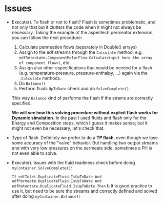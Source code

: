 # Issues

* Execute(). To flash or not to flash? Flash is sometimes problematic, and not only that but it clutters the code when it might not always be necessary. Taking the example of the aspentech permeator extension, you can follow the next procedure:
    1. Calculate permeation flows (separately in Double() arrays)
    2. Assign to the edf streams through the `Calculate` method: e.g. `edfRetentate.ComponentMolarFlow.Calculate(<put here the array of component flow>)`, etc.
    3. Assign also other especifications that would be needed for a flash (e.g. temperature-pressure, pressure-enthalpy, ...) again via the `.Calculate` methods.
    4. Do `Balance()`
    5. Perform fluids `UpToDate` check and do `SolveComplete()`

    This way `Balance` kind of performs the flash if the strams are correctly specified.

    **We will see how this solving procedure without explicit flash works for Dynamic simulation.** In the past I used fluids and flash only for the Energy and Composition steps, which I guess it makes sense; but it might not even be necessary, let's check that.
* Type of flash. Definitely we prefer to do a **TP flash**, even though we lose some accuracy of the "valve" behavior. But handling two output streams and with very low pressures on the permeate side, sometimes a PH is not even able to solve.
* Execute(). Issues with the fluid readiness check before doing `myContainer.SolveComplete()`:

    `If edfInlet.DuplicateFluid.IsUpToDate And edfPermeate.DuplicateFluid.IsUpToDate And edfRetentate.DuplicateFluid.IsUpToDate Then`
 b 
    It is good practice to use it, but need to be sure the streams and correctly defined and solved after doing `myContainer.Balance()`